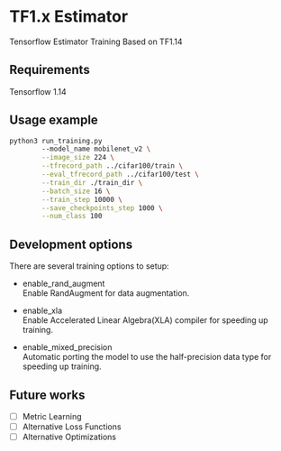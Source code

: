 # TF1.x Estimator
Tensorflow Estimator Training Based on TF1.14

## Requirements
Tensorflow 1.14

## Usage example

```sh
python3 run_training.py
        --model_name mobilenet_v2 \
        --image_size 224 \
        --tfrecord_path ../cifar100/train \
        --eval_tfrecord_path ../cifar100/test \
        --train_dir ./train_dir \
        --batch_size 16 \
        --train_step 10000 \
        --save_checkpoints_step 1000 \
        --num_class 100
```

## Development options

There are several training options to setup:

* enable_rand_augment  
Enable RandAugment for data augmentation.

* enable_xla  
Enable Accelerated Linear Algebra(XLA) compiler for speeding up training.
	
* enable_mixed_precision  
Automatic porting the model to use the half-precision data type for speeding up training.

## Future works

* [ ] Metric Learning
* [ ] Alternative Loss Functions
* [ ] Alternative Optimizations
